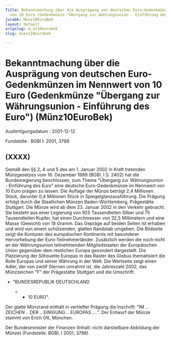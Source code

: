 ```yaml
---
Title: Bekanntmachung über die Ausprägung von deutschen Euro-Gedenkmünzen im Nennwert
  von 10 Euro (Gedenkmünze "Übergang zur Währungsunion - Einführung des Euro")
jurabk: Münz10EuroBek
layout: default
origslug: m_nz10eurobek
slug: muenz10eurobek

---
```


# Bekanntmachung über die Ausprägung von deutschen Euro-Gedenkmünzen im Nennwert von 10 Euro (Gedenkmünze "Übergang zur Währungsunion - Einführung des Euro") (Münz10EuroBek)

Ausfertigungsdatum
:   2001-12-12

Fundstelle
:   BGBl I: 2001, 3788



## (XXXX)

Gemäß den §§ 2, 4 und 5 des am 1. Januar 2002 in Kraft tretenden Münzgesetzes vom 16. Dezember 1999 (BGBl. I S. 2402) hat die Bundesregierung beschlossen, zum Thema "Übergang zur Währungsunion - Einführung des Euro" eine deutsche Euro-Gedenkmünze im Nennwert von 10 Euro prägen zu lassen.
Die Auflage der Münze beträgt 2,4 Millionen Stück, darunter 0,4 Millionen Stück in Spiegelglanzausführung. Die Prägung erfolgt durch die Staatlichen Münzen Baden-Württemberg, Prägestätte Stuttgart. Die Münze wird ab dem 23. Januar 2002 in den Verkehr gebracht. Sie besteht aus einer Legierung von 925 Tausendteilen Silber und 75 Tausendteilen Kupfer, hat einen Durchmesser von 32,5 Millimetern und eine Masse (Gewicht) von 18 Gramm. Das Gepräge auf beiden Seiten ist erhaben und wird von einem schützenden, glatten Randstab umgeben.
Die Bildseite zeigt die Konturen des europäischen Kontinents mit besonderer Hervorhebung der Euro-Teilnehmerländer. Zusätzlich werden die noch nicht an der Währungsunion teilnehmenden Mitgliedstaaten der Europäischen Union gegenüber dem restlichen Europa gesondert dargestellt. Die Platzierung der Silhouette Europas in das Raster des Globus thematisiert die Rolle Europas und seiner Währung in der Welt.
Die Wertseite zeigt einen Adler, der von zwölf Sternen umrahmt ist, die Jahreszahl 2002, das Münzzeichen "F" der Prägestätte Stuttgart und die Umschrift:

*   "BUNDESREPUBLIK DEUTSCHLAND

    *
        *   10 EURO".









Der glatte Münzrand enthält in vertiefter Prägung die Inschrift:
"IM .. ZEICHEN .. DER .. EINIGUNG .. EUROPAS ....".
Der Entwurf der Münze stammt von Erich Ott, München.

Der Bundesminister der Finanzen
(Inhalt: nicht darstellbare Abbildung der Münze)
(Fundstelle: BGBl. I 2001, 3788)

